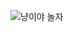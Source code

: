 ![냥이야 놀자](https://user-images.githubusercontent.com/15623847/227202712-08fbb597-3772-4bf3-bc04-33c1cfad1cda.png)
